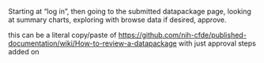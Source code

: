 Starting at “log in”, then going to the submitted datapackage page, looking at summary charts, exploring with browse data if desired, approve.

this can be a literal copy/paste of https://github.com/nih-cfde/published-documentation/wiki/How-to-review-a-datapackage with just approval steps added on